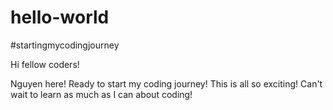 # hello-world
#startingmycodingjourney

Hi fellow coders!

Nguyen here! Ready to start my coding journey!
This is all so exciting! Can't wait to learn as much as I can about coding! 
